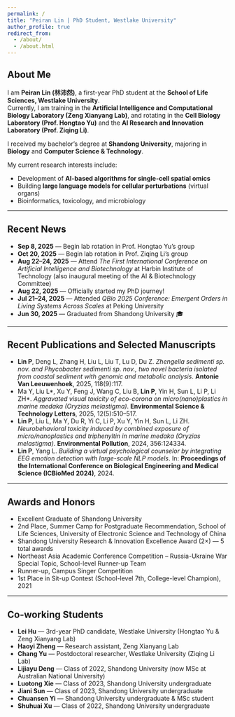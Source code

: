 ```yaml
---
permalink: /
title: "Peiran Lin | PhD Student, Westlake University"
author_profile: true
redirect_from: 
  - /about/
  - /about.html
---
```


## About Me
I am **Peiran Lin (林沛然)**, a first-year PhD student at the **School of Life Sciences, Westlake University**.  
Currently, I am training in the **Artificial Intelligence and Computational Biology Laboratory (Zeng Xianyang Lab)**, and rotating in the **Cell Biology Laboratory (Prof. Hongtao Yu)** and the **AI Research and Innovation Laboratory (Prof. Ziqing Li)**.  

I received my bachelor’s degree at **Shandong University**, majoring in **Biology** and **Computer Science & Technology**.  

My current research interests include:  
- Development of **AI-based algorithms for single-cell spatial omics**  
- Building **large language models for cellular perturbations** (virtual organs)  
- Bioinformatics, toxicology, and microbiology  

---

## Recent News
- **Sep 8, 2025** — Begin lab rotation in Prof. Hongtao Yu’s group  
- **Oct 20, 2025** — Begin lab rotation in Prof. Ziqing Li’s group  
- **Aug 22–24, 2025** — Attend *The First International Conference on Artificial Intelligence and Biotechnology* at Harbin Institute of Technology (also inaugural meeting of the AI & Biotechnology Committee)  
- **Aug 22, 2025** — Officially started my PhD journey!  
- **Jul 21–24, 2025** — Attended *QBio 2025 Conference: Emergent Orders in Living Systems Across Scales* at Peking University  
- **Jun 30, 2025** — Graduated from Shandong University 🎓  

---

## Recent Publications and Selected Manuscripts
- **Lin P**, Deng L, Zhang H, Liu L, Liu T, Lu D, Du Z. *Zhengella sedimenti sp. nov. and Phycobacter sedimenti sp. nov., two novel bacteria isolated from coastal sediment with genomic and metabolic analysis*. **Antonie Van Leeuwenhoek**, 2025, 118(9):117.  
- Ma Y, Liu L\*, Xu Y, Feng J, Wang C, Liu B, **Lin P**, Yin H, Sun L, Li P, Li ZH\*. *Aggravated visual toxicity of eco-corona on micro(nano)plastics in marine medaka (Oryzias melastigma)*. **Environmental Science & Technology Letters**, 2025, 12(5):510–517.  
- **Lin P**, Liu L, Ma Y, Du R, Yi C, Li P, Xu Y, Yin H, Sun L, Li ZH. *Neurobehavioral toxicity induced by combined exposure of micro/nanoplastics and triphenyltin in marine medaka (Oryzias melastigma)*. **Environmental Pollution**, 2024, 356:124334.  
- **Lin P**, Yang L. *Building a virtual psychological counselor by integrating EEG emotion detection with large-scale NLP models*. In: **Proceedings of the International Conference on Biological Engineering and Medical Science (ICBioMed 2024)**, 2024.  

---

## Awards and Honors
- Excellent Graduate of Shandong University  
- 2nd Place, Summer Camp for Postgraduate Recommendation, School of Life Sciences, University of Electronic Science and Technology of China  
- Shandong University Research & Innovation Excellence Award (2×) — 5 total awards  
- Northeast Asia Academic Conference Competition – Russia-Ukraine War Special Topic, School-level Runner-up Team  
- Runner-up, Campus Singer Competition  
- 1st Place in Sit-up Contest (School-level 7th, College-level Champion), 2021  

---

## Co-working Students
- **Lei Hu** — 3rd-year PhD candidate, Westlake University (Hongtao Yu & Zeng Xianyang Lab)  
- **Haoyi Zheng** — Research assistant, Zeng Xianyang Lab  
- **Chang Yu** — Postdoctoral researcher, Westlake University (Ziqing Li Lab)  
- **Lijiayu Deng** — Class of 2022, Shandong University (now MSc at Australian National University)  
- **Luotong Xie** — Class of 2023, Shandong University undergraduate  
- **Jiani Sun** — Class of 2023, Shandong University undergraduate  
- **Chuansen Yi** — Shandong University undergraduate & MSc student  
- **Shuhuai Xu** — Class of 2022, Shandong University undergraduate  
